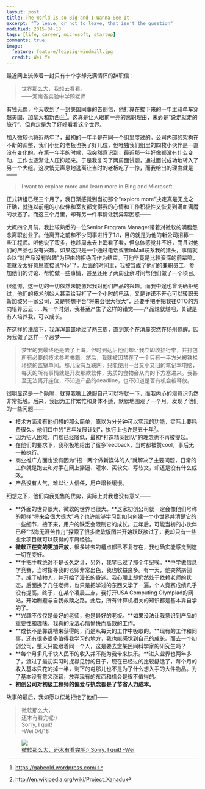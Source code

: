 ```yaml
---
layout: post
title: The World Is so Big and I Wanna See It
excerpt: "To leave, or not to leave, that isn't the question"
modified: 2015-04-18
tags: [life, career, microsoft, startup]
comments: true
image:
  feature: feature/leipzig-windmill.jpg
  credit: Wei Ye
---
```


最近网上流传着一封只有十个字却充满情怀的辞职信：

> 世界那么大，我想去看看。    
> ——河南省实验中学顾老师

有独无偶，今天收到了一封美国同事的告别信，他打算在接下来的一年里骑单车穿越美国、加拿大和新西兰[^1]。这真是让人眼前一亮的离职理由，未必是“说走就走的旅行”，但肯定是为了好好看看这个世界。

加入微软也将近两年了，最初的一年半是在同一个组里度过的。公司内部的架构在不断的调整，我们小组的老板也换了好几位，但唯独我们组里的四枚小伙伴是一直没有变化的。在第一年半的时候，我突然意识到，最近那一年好像都没有什么变动，工作也逐渐让人压抑起来。于是我复习了两周面试题，通过面试成功地转入了另一个大组。这次悄无声息地逃离让当时的老板吃了一惊，而我给出的理由就是——

> I want to explore more and learn more in Bing and Microsoft.

正式转组已经三个月了，我日渐感觉到当初那个“explore more”决定真是无比之正确，就连以前组的小伙伴和室友都觉得我的心情和工作积极性又恢复到满血满魔的状态了。而这三个月里，却有另一件事情让我异常困惑——

大概四个月前，我比较熟悉的一位Senior Program Manager带着对微软的满腹怨念离职创业了。他离开之前和不少同事进行了1:1，目的就是为他的新公司招募一些工程师。听他说了蛮多，也趁周末去上海看了看，但总体感觉并不好，而且对他们的产品也没有兴趣。如果这只是一个通过电话或者InMail联系我的猎头，事情就会以“对产品没有兴趣”为理由的拒绝而作为结束。可他毕竟是比较资深的前辈嘛，我就没太好意思直接说“No”了。后面的时间里，我被当成了他们的兼职员工，参加他们的讨论、帮忙做一些事情，甚至还用了两周业余时间帮他们做了一个项目。

很遗憾，这一切的一切依然未能激起我对他们产品的兴趣。而我中途也曾明确拒绝过，他们的技术创始人甚至给我打了一个小时的电话，又是许诺不开心可以转职去新加坡另一家公司，又是畅想平台“将来会很大很大”，还要手把手把我往CTO的方向培养云云……某一个时刻，我甚至产生了这样的错觉——产品烂就烂吧，关键是有人培养我，可以成长。

在这样的洗脑下，我浑浑噩噩地过了两三周，直到某个在清晨突然在扬州惊醒。因为我做了这样一个恶梦——

> 梦里的我最终还是去了上海，但时到达后他们却让我立即收拾行李，并打包所有必要的技术参考书籍。然后，我就被囚禁在了一个只有一平方米被铁栏环绕的监狱单间。那儿没有互联网，只能使用一台又小又旧的笔记本电脑，每天的所有事情就是开发那款软件，劣质的食物会从门的下方塞进来。我甚至无法离开座位，不知道产品的deadline，也不知道是否有机会被释放。

很明显这是一个隐喻，就算我嘴上说服自己可以将就一下，而我内心的潜意识仍然非常抵触。后来，我因为工作繁忙和身体不适，默默地围观了一个月，发现了他们的一些问题——

* 技术方面没有他们想的那么简单，原以为分分钟可以实现的功能，实际上要耗费很久。他们口中的“五年发展计划”，执行上也许是五十年[^2]。
* 因为招人困难，门槛已经降低，最初“打造精英团队”的理念也不再被提起。
* 在他们的要求下，我积极地给出了蛮多feedback，当时都被赞cool，事后无一被执行。
* 商业推广方面也没有因为“招一两个做新媒体的人”就解决了主要问题，日常的工作就是跑去和对手在网上撕逼、灌水、买软文、写软文，却还是没有什么成效。
* 产品没有人气，难以让人信任，用户增长缓慢。

细想之下，他们向我兜售的优势，实际上对我也没有意义——

* **外面的世界很大，微软的世界也很大。**这家初创公司就一定会像他们号称的那样“将来会很大很大”吗？也许能够学习到如何创建一个小世界并清楚它的一些细节，接下来，用户的缺乏会限制它的成长。五年后，可能当初的小伙伴已经“书海无涯苦作舟”探索了很多微软版图并开始跃跃欲试了，我却只有一些业余项目就可以获得的平庸经验。
* **微软正在变的更加开放**，很多过去的槽点都已不复存在，我也确实能感觉到这一切在变好。
* **手把手教绝对不是长久之计，另外，我早已过了那个年纪唉。**中学做信息学竞赛，当时指导我的老师非常出色，我也收益良多。有一天，他突然病倒了，成了植物人，并开始了漫长的昏迷。我心理上却仍然处于依赖老师的状态，后面换了几任老师，也只是把学过的东西又学了一遍，个人竞赛成绩几乎没有提高。终于，在某个凌晨三点，我打开USA Computing Olympiad的网站，开始刷题与自我救赎之路。此后，所有计算机相关的知识都是基本靠自学的了。
* **兴趣不仅仅是最好的老师，也是最好的老板。**如果没法让我意识到产品的重要性和趣味，我真的没法心情愉快而高效的工作。
* **成长不是靠跳槽来获得的，而是从每天的工作中吸取的。**现有的工作和同事，还有很多很多值得我学习的地方，我也能感觉到自己的成长。而去一个初创公司，整天只能跟着同一个人，这是要去念某民间科学家的研究生吗？
* **每个月多几千块人民币的收入并不能为我带来快乐。**进入业界也两年多了，渡过了最初实习时捉襟见肘的日子，现在已经过的比较舒适了，每个月的收入基本只花的掉一半，剩下的屯那儿也不是为了什么想入手的大件物品。为了基本没有意义涨薪，放弃现有的东西和机会是很不值得的。
* **初创公司对初级工程师的偏爱与执念都是了节省人力成本。**

故事的最后，我如愿以偿地拒绝了他们——

> 微软那么大，    
> 还木有看完呢:)    
> Sorry, I quit!    
> -Wei 04/18

<figure>
  <a href="/images/photo/sorry-i-stay-4-msft.jpg"><img src="/images/photo/sorry-i-stay-4-msft.jpg"></a>
  <figcaption>
    <a href="{{ site.url }}" title="微软那么大，还木有看完呢:) Sorry, I quit! -Wei">微软那么大，还木有看完呢:) Sorry, I quit! -Wei</a>
  </figcaption>
</figure>

[^1]: <https://gabeold.wordpress.com/>
[^2]: <http://en.wikipedia.org/wiki/Project_Xanadu>
